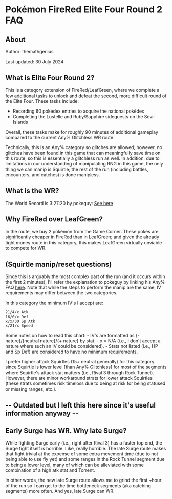 # Pokémon FireRed Elite Four Round 2 FAQ

## About
Author: themathgenius

Last updated: 30 July 2024

## What is Elite Four Round 2?
This is a category extension of FireRed/LeafGreen, where we complete a few additional tasks to unlock and defeat the second, more difficult round of the Elite Four. These tasks include:
- Recording 60 pokédex entries to acquire the national pokédex
- Completing the Lostelle and Ruby/Sapphire sidequests on the Sevii Islands

Overall, these tasks make for roughly 90 minutes of additional gameplay compared to the current Any% Glitchless WR route.

Technically, this is an Any% category so glitches are allowed; however, no glitches have been found in this game that can meaningfully save time on this route, so this is essentially a glitchless run as well.
In addition, due to limitations in our understanding of manipulating RNG in this game, the only thing we can manip is Squirtle; the rest of the run (including battles, encounters, and catches) is done manipless.

## What is the WR?
The World Record is 3:27:20 by pokeguy: [See here](https://youtu.be/Jntyb2hIgs8)

## Why FireRed over LeafGreen?
In the route, we buy 2 pokémon from the Game Corner. These pokes are significantly cheaper in FireRed than in LeafGreen; and given the already tight money route in this category, this makes LeafGreen virtually unviable to compete for WR.

## (Squirtle manip/reset questions)
Since this is arguably the most complex part of the run (and it occurs within the first 2 minutes), I'll refer the explanation to pokeguy by linking his Any% FAQ [here](https://pastebin.com/My6WJqvw).
Note that while the steps to perform the manip are the same, IV requirements may differ between the two categories.

In this category the minimum IV's I accept are:

	21/4/x Atk
	16/0/x Def
	x/x/30 Sp Atk
	x/21/x Speed
 
Some notes on how to read this chart:
	- IV's are formatted as {- nature}/{neutral nature}/{+ nature} by stat.
	- x = N/A (i.e., I don't accept a nature where such an IV could be considered).
	- Stats not listed (i.e., HP and Sp Def) are considered to have no minimum requirements.

I prefer higher attack Squirtles (15+ neutral generally) for this category since Squirtle is lower level [than Any% Glitchless] for most of the segments where Squirtle's attack stat matters (i.e., Rival 3 through Rock Tunnel).
However, there are minor workaround strats for lower attack Squirtles (these strats sometimes risk timeloss due to being at risk for being statused or missing ranges, etc.).

## -- Outdated but I left this here since it's useful information anyway --
## Early Surge has WR. Why late Surge?
While fighting Surge early (i.e., right after Rival 3) has a faster top end, the Surge fight itself is horrible. Like, really horrible. The late Surge route makes that fight trivial at the expense of some extra movement time
(due to not being able to use fly yet) and some ranges in the Rock Tunnel segment due to being a lower level, many of which can be alleviated with some combination of a high atk stat and Torrent.

In other words, the new late Surge route allows me to grind the first ~hour of the run so I can get to the time bottleneck segments (aka catching segments) more often. And yes, late Surge can WR. 
